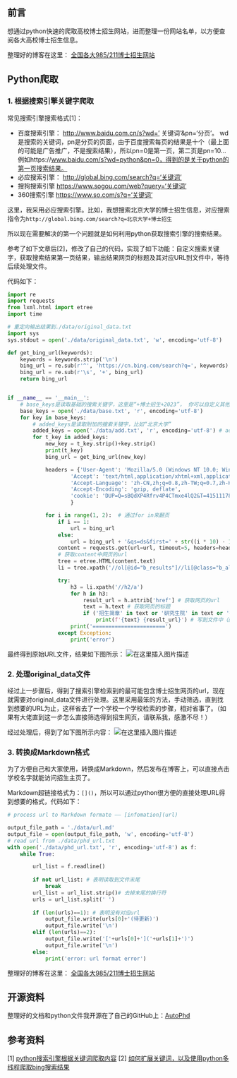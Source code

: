 ﻿## 前言
想通过python快速的爬取高校博士招生网站，进而整理一份网站名单，以方便查阅各大高校博士招生信息。

整理好的博客在这里：
[全国各大985/211博士招生网站](https://blog.csdn.net/qq_32614873/article/details/128983071?csdn_share_tail=%7B%22type%22:%22blog%22,%22rType%22:%22article%22,%22rId%22:%22128983071%22,%22source%22:%22qq_32614873%22%7D)


## Python爬取
### 1. 根据搜索引擎关键字爬取
常见搜索引擎搜索格式[1]：
- 百度搜索引擎：
http://www.baidu.com.cn/s?wd=’ 关键词’&pn=‘分页’。
wd是搜索的关键词，pn是分页的页面，由于百度搜索每页的结果是十个（最上面的可能是广告推广，不是搜索结果），所以pn=0是第一页，第二页是pn=10…
例如https://www.baidu.com/s?wd=python&pn=0，得到的是关于python的第一页搜索结果。
- 必应搜索引擎：
http://global.bing.com/search?q=‘关键词’
- 搜狗搜索引擎
https://www.sogou.com/web?query=‘关键词’
- 360搜索引擎
https://www.so.com/s?q=‘关键词’

这里，我采用必应搜索引擎。比如，我想搜索北京大学的博士招生信息，对应搜索指令为`http://global.bing.com/search?q=北京大学+博士招生`

所以现在需要解决的第一个问题就是如何利用python获取搜索引擎的搜索结果。

参考了如下文章后[2]，修改了自己的代码，实现了如下功能：自定义搜索关键字，获取搜索结果第一页结果，输出结果网页的标题及其对应URL到文件中，等待后续处理文件。

代码如下：

```python
import re
import requests
from lxml.html import etree
import time

# 重定向输出结果到./data/original_data.txt
import sys
sys.stdout = open('./data/original_data.txt', 'w', encoding='utf-8')

def get_bing_url(keywords):
    keywords = keywords.strip('\n')
    bing_url = re.sub(r'^', 'https://cn.bing.com/search?q=', keywords)
    bing_url = re.sub(r'\s', '+', bing_url)
    return bing_url


if __name__ == '__main__':
    # base_keys是读取基础的搜索关键字，这里是“+博士招生+2023”， 你可以自定义其他搜索关键字，加号表示空格，即搜索结果中需要包含的关键字
    base_keys = open('./data/base.txt', 'r', encoding='utf-8')
    for key in base_keys:
        # added_keys是读取附加的搜索关键字，比如“北京大学”
        added_keys = open('./data/add.txt', 'r', encoding='utf-8') # add.txt contains the name of universities
        for t_key in added_keys:
            new_key = t_key.strip()+key.strip()
            print(t_key)
            bing_url = get_bing_url(new_key)

            headers = {'User-Agent': 'Mozilla/5.0 (Windows NT 10.0; Win64; x64; rv:81.0) Gecko/20100101 Firefox/81.0',
                    'Accept': 'text/html,application/xhtml+xml,application/xml;q=0.9,image/webp,*/*;q=0.8',
                    'Accept-Language': 'zh-CN,zh;q=0.8,zh-TW;q=0.7,zh-HK;q=0.5,en-US;q=0.3,en;q=0.2',
                    'Accept-Encoding': 'gzip, deflate',
                    'cookie': 'DUP=Q=sBQdXP4Rfrv4P4CTmxe4lQ2&T=415111783&A=2&IG=31B594EB8C9D4B1DB9BDA58C6CFD6F39; MUID=196418ED32D66077102115A736D66479; SRCHD=AF=NOFORM; SRCHUID=V=2&GUID=DDFFA87D3A894019942913899F5EC316&dmnchg=1; ENSEARCH=BENVER=1; _HPVN=CS=eyJQbiI6eyJDbiI6MiwiU3QiOjAsIlFzIjowLCJQcm9kIjoiUCJ9LCJTYyI6eyJDbiI6MiwiU3QiOjAsIlFzIjowLCJQcm9kIjoiSCJ9LCJReiI6eyJDbiI6MiwiU3QiOjAsIlFzIjowLCJQcm9kIjoiVCJ9LCJBcCI6dHJ1ZSwiTXV0ZSI6dHJ1ZSwiTGFkIjoiMjAyMC0wMy0xNlQwMDowMDowMFoiLCJJb3RkIjowLCJEZnQiOm51bGwsIk12cyI6MCwiRmx0IjowLCJJbXAiOjd9; ABDEF=V=13&ABDV=11&MRNB=1614238717214&MRB=0; _RwBf=mtu=0&g=0&cid=&o=2&p=&c=&t=0&s=0001-01-01T00:00:00.0000000+00:00&ts=2021-02-25T07:47:40.5285039+00:00&e=; MUIDB=196418ED32D66077102115A736D66479; SerpPWA=reg=1; SRCHUSR=DOB=20190509&T=1614253842000&TPC=1614238646000; _SS=SID=375CD2D8DA85697D0DA0DD31DBAB689D; _EDGE_S=SID=375CD2D8DA85697D0DA0DD31DBAB689D&mkt=zh-cn; _FP=hta=on; SL_GWPT_Show_Hide_tmp=1; SL_wptGlobTipTmp=1; dsc=order=ShopOrderDefault; ipv6=hit=1614260171835&t=4; SRCHHPGUSR=CW=993&CH=919&DPR=1&UTC=480&WTS=63749850642&HV=1614256571&BRW=HTP&BRH=M&DM=0'
                    }

            for i in range(1, 2):  # 通过for in来翻页
                if i == 1:
                    url = bing_url
                else:
                    url = bing_url + '&qs=ds&first=' + str((i * 10) - 1) + '&FORM=PERE'
                content = requests.get(url=url, timeout=5, headers=headers)
                # 获取content中网页的url
                tree = etree.HTML(content.text)
                li = tree.xpath('//ol[@id="b_results"]//li[@class="b_algo"]')[0] # [0] query the first result

                try:
                    h3 = li.xpath('//h2/a')
                    for h in h3:
                        result_url = h.attrib['href'] # 获取网页的url
                        text = h.text # 获取网页的标题
                        if ('招生简章' in text or '研究生院' in text or '研究生招生' in text):
                            print(f'{text} {result_url}') # 写到文件中（因为最开始重定向了输出结果到./data/original_data.txt）
                    print('=======================')
                except Exception:
                    print('error')
```

最终得到原始URL文件，结果如下图所示：
![在这里插入图片描述](https://img-blog.csdnimg.cn/0aa354b37f6f4bd796fe96dad7077065.png)
### 2. 处理original_data文件

经过上一步骤后，得到了搜索引擎检索到的最可能包含博士招生网页的url，现在就需要对original_data文件进行处理。这里采用最笨的方法，手动筛选，直到找到想要的URL为止，这样省去了一个学校一个学校检索的步骤，相对省事了。（如果有大佬直到这一步怎么直接筛选得到招生网页，请联系我，感激不尽！）

经过处理后，得到了如下图所示内容：
![在这里插入图片描述](https://img-blog.csdnimg.cn/0f52e417021e419e82ffbc53dbeba3a6.png)

### 3. 转换成Markdown格式

为了方便自己和大家使用，转换成Markdown，然后发布在博客上，可以直接点击学校名字就能访问招生主页了。

Markdown超链接格式为：`[]()`，所以可以通过python很方便的直接处理URL得到想要的格式，代码如下：

```python
# process url to Markdown formate —— [infomation](url)

output_file_path = './data/url.md'
output_file = open(output_file_path, 'w', encoding='utf-8')
# read url from ./data/phd_url.txt
with open('./data/phd_url.txt', 'r', encoding='utf-8') as f:
    while True:

        url_list = f.readline()
        
        if not url_list: # 表明读取到文件末尾
            break
        url_list = url_list.strip()# 去掉末尾的换行符
        urls = url_list.split(' ')
        
        if (len(urls)==1): # 表明没有对应url
            output_file.write(urls[0]+'(待更新)')
            output_file.write('\n')
        elif (len(urls)==2):
            output_file.write('['+urls[0]+']('+urls[1]+')')
            output_file.write('\n')
        else:
            print('error: url format error')
```

整理好的博客在这里：
[全国各大985/211博士招生网站](https://blog.csdn.net/qq_32614873/article/details/128983071?csdn_share_tail=%7B%22type%22:%22blog%22,%22rType%22:%22article%22,%22rId%22:%22128983071%22,%22source%22:%22qq_32614873%22%7D)


## 开源资料

整理好的文档和python文件我开源在了自己的GitHub上：[AutoPhd](https://github.com/zh4men9/AutoPhd)


## 参考资料
[1] [python搜索引擎根据关键词爬取内容](https://blog.csdn.net/qq_39178473/article/details/105348291)
[2] [如何扩展关键词，以及使用python多线程爬取bing搜索结果](https://blog.csdn.net/cll_869241/article/details/114081292#:~:text=%E5%A6%82%E4%BD%95%E6%89%A9%E5%B1%95%E5%85%B3%E9%94%AE%E8%AF%8D%EF%BC%8C%E4%BB%A5%E5%8F%8A%E4%BD%BF%E7%94%A8python%E5%A4%9A%E7%BA%BF%E7%A8%8B%E7%88%AC%E5%8F%96bing%E6%90%9C%E7%B4%A2%E7%BB%93%E6%9E%9C%201%201.%E5%87%86%E5%A4%87%E5%9F%BA%E6%9C%AC%E7%9B%B8%E5%85%B3%E5%85%B3%E9%94%AE%E8%AF%8D%202%202.%E5%88%86%E6%9E%90bing%E6%90%9C%E7%B4%A2%E8%A7%84%E5%BE%8B%203,3.%E6%A0%B9%E6%8D%AE%E5%85%B3%E9%94%AE%E8%AF%8D%E7%94%9F%E6%88%90bing%20base_url%204%204.%E7%88%AC%E5%8F%96bing%E7%BB%93%E6%9E%9C%205%205.%E5%AD%98%E5%82%A8%E5%88%B0%E6%95%B0%E6%8D%AE%E5%BA%93%E4%B8%AD)
